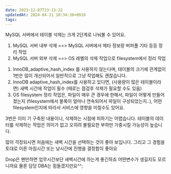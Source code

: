 ```yaml
---
date: 2023-12-07T23:13:22
updatedAt: 2024-04-21 18:34:36+0910
tags: 
---
```

MySQL 서버에서 테이블 삭제는 크게 2단계로 나눠볼 수 있어요.
1. MySQL 서버 내부 삭제 ==> MySQL 서버에서 메타 정보랑 버퍼풀 기타 등등 정리 작업
2. MySQL 서버 외부 삭제 ==> OS 레벨의 삭제 작업으로 filesystem에서 정리 작업

1) InnoDB_adaptive_hash_index 를 사용하지 않는다며, 테이블의 크기에 관계없이 1번은 많이 개선되어서 일반적으로 그냥 작업해도 괜찮습니다. 
2) InnoDB adaptive_hash_index를 사용하고 있다면, (사용량이 많은 테이블이라면) 새벽 시간에 작업이 필수 (때로는 점검후 삭제가 필요할 수도 있음)
3) OS filesystem 정리 작업은, 파일이 매우 큰 경우에 한해서, 파일이 어떻게 만들어졌는지 (filesystem에서 블록이 얼마나 연속되어서 파일이 구성되었는지..), 어떤 filesystem인지에 따라서 서비스에 영향을 미칠수도 있어요. 

3번은 이미 기 구축된 내용이니, 삭제하는 시점에 피하기는 어렵습니다. 테이블의 데이터를 삭제하는 작업은 의미가 없고 오히려 불필요한 부하만 가중시킬 가능성이 높습니다. 

많이 걱정되시면 처음에는 새벽 시간을 선택하는 것이 좋아 보입니다.
그리고 그 경험을 토대로 이른 아침시간 또는 낮시간에 진행을 결정함이 좋아요

Drop은 왠만하면 업무시간보단 새벽시간에 하는게 좋긴하죠
어떤변수가 생길지도 모르니까요
물론 담당 DBA는 힘들겠지만요^^; 